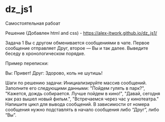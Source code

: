 # dz_js1
Самостоятельная рабоат 

Решение (Добавлен html and css) - https://alex-itwork.github.io/dz_js1/

Задача 1
Вы с другом обменивается сообщениями в чате. Первое сообщение отправляет Друг, второе — Вы и так далее. Выведите беседу в хронологическом порядке.

Пример переписки:

Вы: Привет!
Друг: Здорово, коль не шутишь!

Шаги по решению задачи:
Инициализируйте массив сообщений.
Заполните его следующими данными:
"Пойдем гулять в парк?",
"Кажется, дождь собирается. Лучше пойдем в кино!",
"Давай, сегодня как раз вышел новый фильм.",
"Встречаемся через час у кинотеатра."
Напишите цикл для вывода сообщений.
В зависимости от номера сообщения нужно подставлять в начало сообщения либо “Друг”, либо “Вы”.